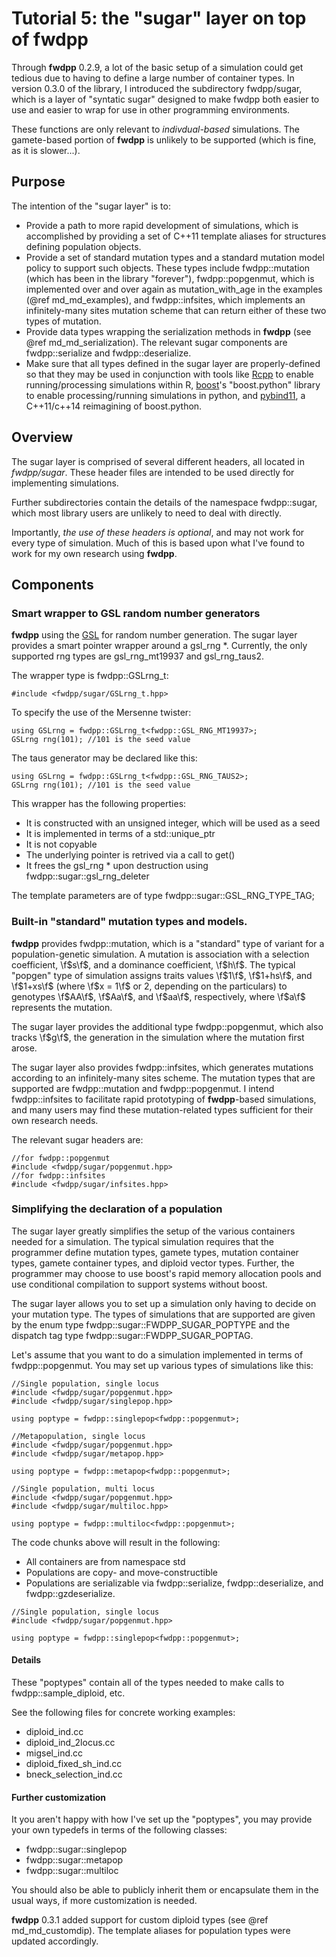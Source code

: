 # Tutorial 5: the "sugar" layer on top of fwdpp

Through __fwdpp__ 0.2.9, a lot of the basic setup of a simulation could get tedious due to having to define a large number of container types.  In version 0.3.0 of the library, I introduced the subdirectory fwdpp/sugar, which is a layer of "syntatic sugar" designed to make fwdpp both easier to use and easier to wrap for use in other programming environments.

These functions are only relevant to _indivdual-based_ simulations.  The gamete-based portion of __fwdpp__ is unlikely to be supported (which is fine, as it is slower...).

## Purpose

The intention of the "sugar layer" is to:

* Provide a path to more rapid development of simulations, which is accomplished by providing a set of C++11 template aliases for structures defining population objects.
* Provide a set of standard mutation types and a standard mutation model policy to support such objects.  These types include fwdpp::mutation (which has been in the library "forever"), fwdpp::popgenmut, which is implemented over and over again as mutation_with_age in the examples (@ref md_md_examples), and fwdpp::infsites, which implements an infinitely-many sites mutation scheme that can return either of these two types of mutation.
* Provide data types wrapping the serialization methods in __fwdpp__ (see @ref md_md_serialization).  The relevant sugar components are fwdpp::serialize and fwdpp::deserialize.
* Make sure that all types defined in the sugar layer are properly-defined so that they may be used in conjunction with tools like [Rcpp](http://cran.r-project.org/web/packages/Rcpp/index.html) to enable running/processing simulations within R, [boost](http://www.boost.org)'s "boost.python" library to enable processing/running simulations in python, and [pybind11](https://github.com/pybind/pybind11), a C++11/c++14 reimagining of boost.python.

## Overview

The sugar layer is comprised of several different headers, all located in _fwdpp/sugar_.  These header files are intended to be used directly for implementing simulations.

Further subdirectories contain the details of the namespace fwdpp::sugar, which most library users are unlikely to need to deal with directly.

Importantly, _the use of these headers is optional_, and may not work for every type of simulation.  Much of this is based upon what I've found to work for my own research using __fwdpp__.

## Components 
### Smart wrapper to GSL random number generators

__fwdpp__ using the [GSL](http://gnu.org/software/gsl) for random number generation.  The sugar layer provides a smart pointer wrapper around a gsl_rng *.  Currently, the only supported rng types are gsl_rng_mt19937 and gsl_rng_taus2.

The wrapper type is fwdpp::GSLrng_t:

~~~{.cpp}
#include <fwdpp/sugar/GSLrng_t.hpp>
~~~

To specify the use of the Mersenne twister:

~~~{.cpp}
using GSLrng = fwdpp::GSLrng_t<fwdpp::GSL_RNG_MT19937>;
GSLrng rng(101); //101 is the seed value 
~~~

The taus generator may be declared like this:

~~~{.cpp}
using GSLrng = fwdpp::GSLrng_t<fwdpp::GSL_RNG_TAUS2>;
GSLrng rng(101); //101 is the seed value 
~~~

This wrapper has the following properties:
* It is constructed with an unsigned integer, which will be used as a seed
* It is implemented in terms of a std::unique_ptr
* It is not copyable
* The underlying pointer is retrived via a call to get()
* It frees the gsl_rng * upon destruction using fwdpp::sugar::gsl_rng_deleter

The template parameters are of type fwdpp::sugar::GSL_RNG_TYPE_TAG;

### Built-in "standard" mutation types and models.

__fwdpp__ provides fwdpp::mutation, which is a "standard" type of variant for a population-genetic simulation.  A mutation is association with a selection coefficient, \f$s\f$, and a dominance coefficient, \f$h\f$.  The typical "popgen" type of simulation assigns traits values \f$1\f$, \f$1+hs\f$, and \f$1+xs\f$ (where \f$x = 1\f$ or 2, depending on the particulars) to genotypes \f$AA\f$, \f$Aa\f$, and \f$aa\f$, respectively, where \f$a\f$ represents the mutation.

The sugar layer provides the additional type fwdpp::popgenmut, which also tracks \f$g\f$, the generation in the simulation where the mutation first arose.

The sugar layer also provides fwdpp::infsites, which generates mutations according to an infinitely-many sites scheme.  The mutation types that are supported are fwdpp::mutation and fwdpp::popgenmut.  I intend fwdpp::infsites to facilitate rapid prototyping of __fwdpp__-based simulations, and many users may find these mutation-related types sufficient for their own research needs.

The relevant sugar headers are:

~~~{.cpp}
//for fwdpp::popgenmut
#include <fwdpp/sugar/popgenmut.hpp>
//for fwdpp::infsites
#include <fwdpp/sugar/infsites.hpp>
~~~

### Simplifying the declaration of a population

The sugar layer greatly simplifies the setup of the various containers needed for a simulation.  The typical simulation requires that the programmer define mutation types, gamete types, mutation container types, gamete container types, and diploid vector types.  Further, the programmer may choose to use boost's rapid memory allocation pools and use conditional compilation to support systems without boost.

The sugar layer allows you to set up a simulation only having to decide on your mutation type.  The types of simulations that are supported are given by the enum type fwdpp::sugar::FWDPP_SUGAR_POPTYPE and the dispatch tag type fwdpp::sugar::FWDPP_SUGAR_POPTAG.

Let's assume that you want to do a simulation implemented in terms of fwdpp::popgenmut.  You may set up various types of simulations like this:

~~~{.cpp}
//Single population, single locus
#include <fwdpp/sugar/popgenmut.hpp>
#include <fwdpp/sugar/singlepop.hpp>

using poptype = fwdpp::singlepop<fwdpp::popgenmut>;
~~~

~~~{.cpp}
//Metapopulation, single locus
#include <fwdpp/sugar/popgenmut.hpp>
#include <fwdpp/sugar/metapop.hpp>

using poptype = fwdpp::metapop<fwdpp::popgenmut>;
~~~

~~~{.cpp}
//Single population, multi locus
#include <fwdpp/sugar/popgenmut.hpp>
#include <fwdpp/sugar/multiloc.hpp>

using poptype = fwdpp::multiloc<fwdpp::popgenmut>;
~~~

The code chunks above will result in the following:

* All containers are from namespace std
* Populations are copy- and move-constructible
* Populations are serializable via fwdpp::serialize, fwdpp::deserialize, and fwdpp::gzdeserialize.

~~~{.cpp}
//Single population, single locus
#include <fwdpp/sugar/popgenmut.hpp>

using poptype = fwdpp::singlepop<fwdpp::popgenmut>;
~~~

#### Details

These "poptypes" contain all of the types needed to make calls to fwdpp::sample_diploid, etc.  

See the following files for concrete working examples:

* diploid_ind.cc
* diploid_ind_2locus.cc
* migsel_ind.cc
* diploid_fixed_sh_ind.cc
* bneck_selection_ind.cc

#### Further customization

It you aren't happy with how I've set up the "poptypes", you may provide your own typedefs in terms of the following classes:

* fwdpp::sugar::singlepop
* fwdpp::sugar::metapop 
* fwdpp::sugar::multiloc 

You should also be able to publicly inherit them or encapsulate them in the usual ways, if more customization is needed.

__fwdpp__ 0.3.1 added support for custom diploid types (see @ref md_md_customdip).  The template aliases for population types were updated accordingly.

